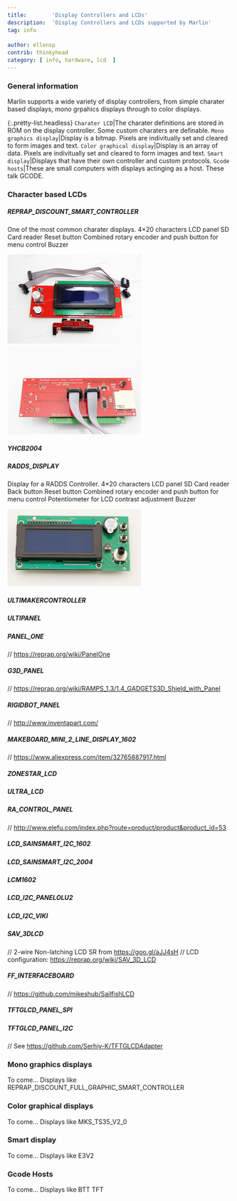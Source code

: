 ```yaml
---
title:        'Display Controllers and LCDs'
description:  'Display Controllers and LCDs supported by Marlin'
tag: info

author: ellensp
contrib: thinkyhead
category: [ info, hardware, lcd  ]
---
```


### General information

Marlin supports a wide variety of display controllers, from simple charater based displays, mono grpahics displays through to color displays.

{:.pretty-list.headless}
`Charater LCD`|The charater definitions are stored in ROM on the display controller. Some custom charaters are definable.
`Mono graphics display`|Display is a bitmap. Pixels are indivitually set and cleared to form images and text.
`Color graphical display`|Display is an array of data. Pixels are indivitually set and cleared to form images and text.
`Smart display`|Displays that have their own controller and custom protocols.
`Gcode hosts`|These are small computers with displays actinging as a host. These talk GCODE.

### Character based LCDs


##### REPRAP_DISCOUNT_SMART_CONTROLLER
One of the most common charater displays.
4×20 characters LCD panel
SD Card reader
Reset button
Combined rotary encoder and push button for menu control
Buzzer

<a href="/assets/images/hardware/Display_Controllers/RDSC_front.jpg" ><img src="/assets/images/hardware/Display_Controllers/RDSC_front_thumb.jpg"/></a>
<a href="/assets/images/hardware/Display_Controllers/RDSC_back.jpg" ><img src="/assets/images/hardware/Display_Controllers/RDSC_back_thumb.jpg"/></a>


##### YHCB2004
##### RADDS_DISPLAY
Display for a RADDS Controller.
4×20 characters LCD panel
SD Card reader
Back button
Reset button
Combined rotary encoder and push button for menu control
Potentiometer for LCD contrast adjustment
Buzzer

<a href="/assets/images/hardware/Display_Controllers/RADDS_front.jpg" ><img src="/assets/images/hardware/Display_Controllers/RADDS_front_thumb.jpg"/></a>


##### ULTIMAKERCONTROLLER
##### ULTIPANEL
##### PANEL_ONE
// https://reprap.org/wiki/PanelOne
##### G3D_PANEL
// https://reprap.org/wiki/RAMPS_1.3/1.4_GADGETS3D_Shield_with_Panel
##### RIGIDBOT_PANEL
// http://www.inventapart.com/
##### MAKEBOARD_MINI_2_LINE_DISPLAY_1602
// https://www.aliexpress.com/item/32765887917.html
##### ZONESTAR_LCD
##### ULTRA_LCD
##### RA_CONTROL_PANEL
// http://www.elefu.com/index.php?route=product/product&product_id=53
##### LCD_SAINSMART_I2C_1602
##### LCD_SAINSMART_I2C_2004
##### LCM1602
##### LCD_I2C_PANELOLU2
##### LCD_I2C_VIKI
##### SAV_3DLCD
// 2-wire Non-latching LCD SR from https://goo.gl/aJJ4sH
// LCD configuration: https://reprap.org/wiki/SAV_3D_LCD
##### FF_INTERFACEBOARD
// https://github.com/mikeshub/SailfishLCD
##### TFTGLCD_PANEL_SPI
##### TFTGLCD_PANEL_I2C
// See https://github.com/Serhiy-K/TFTGLCDAdapter
### Mono graphics displays  
To come...
Displays like REPRAP_DISCOUNT_FULL_GRAPHIC_SMART_CONTROLLER
### Color graphical displays
To come...
Displays like MKS_TS35_V2_0
### Smart display
To come...
Displays like E3V2
### Gcode Hosts
To come...
Displays like BTT TFT
